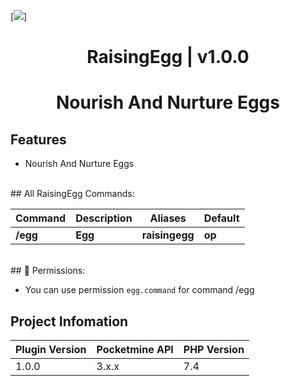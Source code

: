 [![](https://poggit.pmmp.io/shield.state/RaisingEgg)]
<div align="center">
<h1>RaisingEgg | v1.0.0<h1>
<p>Nourish And Nurture Eggs</p>
</div>

## Features
- Nourish And Nurture Eggs
 
 <br>
## All RaisingEgg Commands:

| **Command** | **Description** | **Aliases** | **Default** |
| --- | --- | --- | --- |
| **/egg** | **Egg** | **raisingegg** | **op** |
  
<br>
## 📃  Permissions:

- You can use permission `egg.command` for command /egg

## Project Infomation

| Plugin Version | Pocketmine API | PHP Version |
|---|---|---|
| 1.0.0 | 3.x.x | 7.4 |
 
